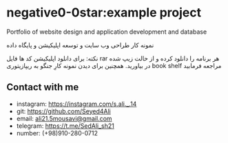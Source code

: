 # negative0-0star:example project

Portfolio of website design and application development and database 

نمونه کار طراحی وب سایت و توسعه اپلیکیشن و پایگاه داده

نکته: برای دانلود اپلیکیشن کد ها فایل rar هر برنامه را دانلود کرده و از حالت زیپ شده در بیاورید.
همچنین برای دیدن نمونه کارِ جنگو به ریپازیتوری book shelf مراجعه فرمابید

## Contact with me 

* instagram: https://instagram.com/s.ali._.14
* git: https://github.com/Seyed4Ali
* email: ali21.5mousavi@gmail.com
* telegram: https://t.me/SedAli_sh21
* number: (+98)910-280-0712
